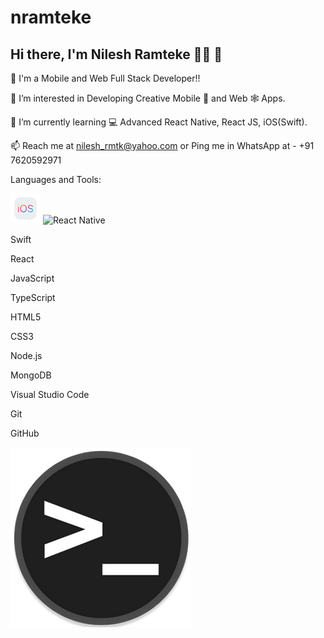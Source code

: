 # nramteke

## Hi there, I'm Nilesh Ramteke :man_technologist: 👋 

👋 I'm a Mobile and Web Full Stack Developer!!

👀 I’m interested in Developing Creative Mobile :iphone: and Web :spider_web: Apps.

🌱 I’m currently learning :computer: Advanced React Native, React JS, iOS(Swift).

📫 Reach me at nilesh_rmtk@yahoo.com or Ping me in WhatsApp at - +91 7620592971

Languages and Tools:

![iOS](icons8-ios-logo-48.png) ![React Native]() 

Swift

React

JavaScript

TypeScript

HTML5

CSS3

Node.js

MongoDB

Visual Studio Code

Git

GitHub

![Terminal](terminal.png)

